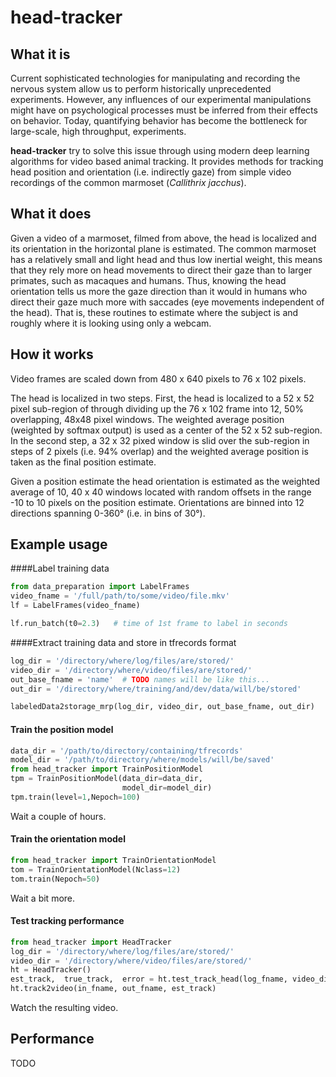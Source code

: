 # head-tracker

## What it is
Current sophisticated technologies for manipulating and recording the nervous system allow us to perform historically unprecedented experiments. However, any influences of our experimental manipulations might have on psychological processes must be inferred from their effects on behavior. Today, quantifying behavior has become the bottleneck for large-scale, high throughput, experiments.

**head-tracker** try to solve this issue through using modern deep learning algorithms for video based animal tracking. It provides methods for tracking head position and orientation (i.e. indirectly gaze) from simple video recordings of the common marmoset (*Callithrix jacchus*).

## What it does

Given a video of a marmoset, filmed from above, the head is localized and its orientation in the horizontal plane is estimated. The common marmoset has a relatively small and light head and thus low inertial weight, this means that they rely more on head movements to direct their gaze than to larger primates, such as macaques and humans. Thus, knowing the head orientation tells us more the gaze direction than it would in humans who direct their gaze much more with saccades (eye movements independent of the head). That is, these routines to estimate where the subject is and roughly where it is looking using only a webcam.

## How it works
Video frames are scaled down from 480 x 640 pixels to 76 x 102 pixels. 

The head is localized in two steps. First, the head is localized to a 52 x 52 pixel sub-region of through dividing up the 76 x 102 frame into 12, 50% overlapping, 48x48 pixel windows. The weighted average position (weighted by softmax output) is used as a center of the 52 x 52 sub-region. In the second step, a 32 x 32 pixed window is slid over the sub-region in steps of 2 pixels (i.e. 94% overlap) and the weighted average position is taken as the final position estimate.

Given a position estimate the head orientation is estimated as the weighted average of 10, 40 x 40 windows located with random offsets in the range -10 to 10 pixels on the position estimate. Orientations are binned into 12 directions spanning 0-360&deg; (i.e. in bins of  30&deg;).

## Example usage

####Label training data

```python
from data_preparation import LabelFrames
video_fname = '/full/path/to/some/video/file.mkv'
lf = LabelFrames(video_fname)

lf.run_batch(t0=2.3)   # time of 1st frame to label in seconds
```

####Extract training data and store in tfrecords format

```python
log_dir = '/directory/where/log/files/are/stored/'
video_dir = '/directory/where/video/files/are/stored/'
out_base_fname = 'name'  # TODO names will be like this...
out_dir = '/directory/where/training/and/dev/data/will/be/stored'

labeledData2storage_mrp(log_dir, video_dir, out_base_fname, out_dir)
```

#### Train the position model
```python
data_dir = '/path/to/directory/containing/tfrecords'
model_dir = '/path/to/directory/where/models/will/be/saved'
from head_tracker import TrainPositionModel
tpm = TrainPositionModel(data_dir=data_dir,
						 model_dir=model_dir)
tpm.train(level=1,Nepoch=100)
```
Wait a couple of hours.

#### Train the orientation model
```python
from head_tracker import TrainOrientationModel
tom = TrainOrientationModel(Nclass=12)
tom.train(Nepoch=50)
```
Wait a bit more.

#### Test tracking performance
```python
from head_tracker import HeadTracker
log_dir = '/directory/where/log/files/are/stored/'
video_dir = '/directory/where/video/files/are/stored/'
ht = HeadTracker()
est_track,  true_track,  error = ht.test_track_head(log_fname, video_dir, Nframe=1000)
ht.track2video(in_fname, out_fname, est_track)
```
Watch the resulting video.

## Performance
TODO

